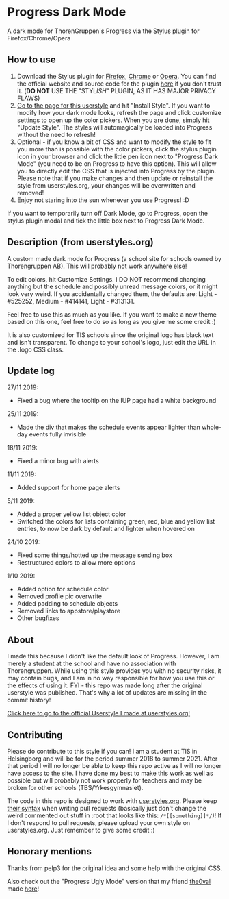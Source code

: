 # Progress Dark Mode
 A dark mode for ThorenGruppen's Progress via the Stylus plugin for Firefox/Chrome/Opera

## How to use

1. Download the Stylus plugin for [Firefox](https://addons.mozilla.org/en-US/firefox/addon/styl-us/), [Chrome](https://chrome.google.com/webstore/detail/stylus/clngdbkpkpeebahjckkjfobafhncgmne/) or [Opera](https://addons.opera.com/en/extensions/details/stylus/). You can find the official website and source code for the plugin [here](https://add0n.com/stylus.html) if you don't trust it. (**DO NOT** USE THE "STYL*ISH*" PLUGIN, AS IT HAS MAJOR PRIVACY FLAWS)
2. [Go to the page for this userstyle](https://userstyles.org/styles/175794/progress-dark-mode) and hit "Install Style". If you want to modify how your dark mode looks, refresh the page and click customize settings to open up the color pickers. When you are done, simply hit "Update Style". The styles will automagically be loaded into Progress without the need to refresh!
3. Optional - if you know a bit of CSS and want to modify the style to fit you more than is possible with the color pickers, click the stylus plugin icon in your browser and click the little pen icon next to "Progress Dark Mode" (you need to be on Progress to have this option). This will allow you to directly edit the CSS that is injected into Progress by the plugin. Please note that if you make changes and then update or reinstall the style from userstyles.org, your changes will be overwritten and removed!
4. Enjoy not staring into the sun whenever you use Progress! :D

If you want to temporarily turn off Dark Mode, go to Progress, open the stylus plugin modal and tick the little box next to Progress Dark Mode.

## Description (from userstyles.org)

A custom made dark mode for Progress (a school site for schools owned by Thorengruppen AB). This will probably not work anywhere else!

To edit colors, hit Customize Settings. I DO NOT recommend changing anything but the schedule and possibly unread message colors, or it might look very weird. If you accidentally changed them, the defaults are: Light - #525252, Medium - #414141, Light - #313131.

Feel free to use this as much as you like. If you want to make a new theme based on this one, feel free to do so as long as you give me some credit :)

It is also customized for TIS schools since the original logo has black text and isn't transparent. To change to your school's logo, just edit the URL in the .logo CSS class.

## Update log

27/11 2019:
- Fixed a bug where the tooltip on the IUP page had a white background

25/11 2019:
- Made the div that makes the schedule events appear lighter than whole-day events fully invisible

18/11 2019:
- Fixed a minor bug with alerts

11/11 2019:
- Added support for home page alerts

5/11 2019:
- Added a proper yellow list object color
- Switched the colors for lists containing green, red, blue and yellow list entries, to now be dark by default and lighter when hovered on

24/10 2019:
- Fixed some things/hotted up the message sending box
- Restructured colors to allow more options

1/10 2019:
- Added option for schedule color
- Removed profile pic overwrite
- Added padding to schedule objects
- Removed links to appstore/playstore
- Other bugfixes

## About
I made this because I didn't like the default look of Progress. However, I am merely a student at the school and have no association with Thorengruppen.
While using this style provides you with no security risks, it may contain bugs, and I am in no way responsible for how you use this or the effects of using it.
FYI - this repo was made long after the original userstyle was published. That's why a lot of updates are missing in the commit history!

[Click here to go to the official Userstyle I made at userstyles.org!](https://userstyles.org/styles/175794/progress-dark-mode)

## Contributing
Please do contribute to this style if you can! I am a student at TIS in Helsingborg and will be for the period summer 2018 to summer 2021. After that period I will no longer be able to keep this repo active as I will no longer have access to the site. I have done my best to make this work as well as possible but will probably not work properly for teachers and may be broken for other schools (TBS/Yrkesgymnasiet).

The code in this repo is designed to work with [userstyles.org](https://userstyles.org/). Please keep [their syntax](https://userstyles.org/help/coding#help-style-settings) when writing pull requests (basically just don't change the weird commented out stuff in :root that looks like this: `/*[[something]]*/`)!
If I don't respond to pull requests, please upload your own style on userstyles.org. Just remember to give some credit :)

## Honorary mentions
Thanks from pelp3 for the original idea and some help with the original CSS.

Also check out the "Progress Ugly Mode" version that my friend [the0val](https://github.com/the0val) made [here](https://userstyles.org/styles/176575/progress-ugly-mode)!
